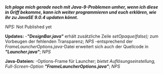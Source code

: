 **_Ich plage mich gerade noch mit Java-9-Problemen umher, wenn ich diese in Griff bekomme, kann ich weiter programmieren und euch erklären, wie ihr zu JavaSE 9.0.4 updaten könnt._**

*NPS:* Not Published yet

**Updates:**
-**_"DesignBar.java"_** erhält zusätzliche Zeile *setOpaque(false);* zum Vorbeugen der fehlenden Transparenz; *NPS*
-entsprechend der *FrameLauncherOptions.java*-Datei erweitert sich auch der Quellcode in **_"Launcher.java"_**; *NPS*

**Java-Dateien:**
-Options-Frame für Launcher; *bietet Auflösungseinstellung, Full-Screen-Option* **_"FrameLauncherOptions.java"_**; *NPS*
